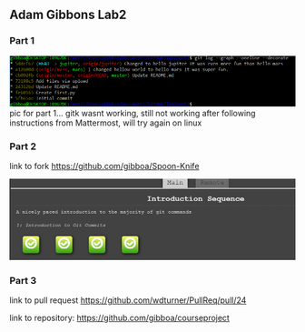 ## Adam Gibbons Lab2

### Part 1

![git log](part1b_log.PNG)
pic for part 1... gitk wasnt working, still not working after following instructions from Mattermost, will try again on linux

### Part 2

link to fork
https://github.com/gibboa/Spoon-Knife

![branching practice](branching_intro_complete.PNG)

### Part 3

link to pull request
https://github.com/wdturner/PullReq/pull/24

link to repository:
https://github.com/gibboa/courseproject
